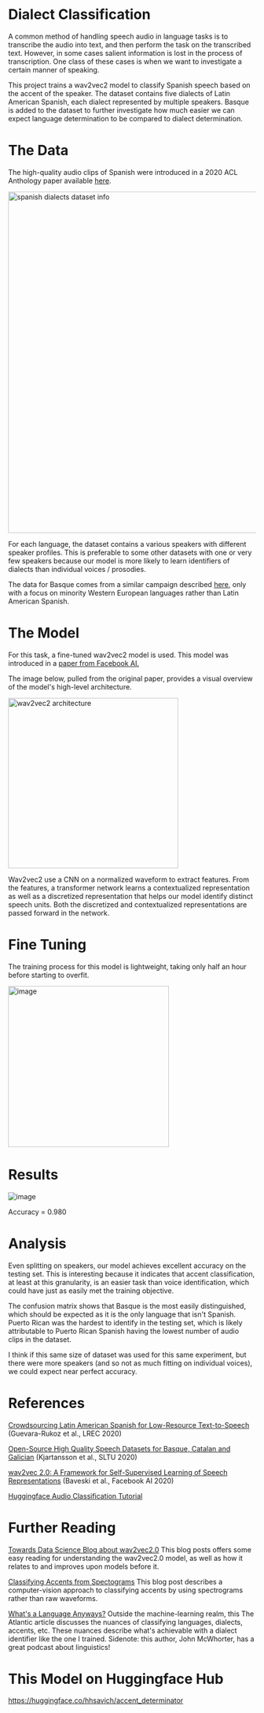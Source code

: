 # Dialect Classification

A common method of handling speech audio in language tasks is to transcribe the audio into text, and then perform the task on the transcribed text. However, in some cases salient information is lost in the process of transcription. One class of these cases is when we want to investigate a certain manner of speaking.

This project trains a wav2vec2 model to classify Spanish speech based on the accent of the speaker. The dataset contains five dialects of Latin American Spanish, each dialect represented by multiple speakers. Basque is added to the dataset to further investigate how much easier we can expect language determination to be compared to dialect determination.

# The Data

The high-quality audio clips of Spanish were introduced in a 2020 ACL Anthology paper available [here](https://aclanthology.org/2020.lrec-1.801/).

<img width="693" alt="spanish dialects dataset info" src="https://user-images.githubusercontent.com/46304188/204838210-5680d0cf-6e33-47c2-9cfc-88ecca5d7633.png">

For each language, the dataset contains a various speakers with different speaker profiles. This is preferable to some other datasets with one or very few speakers because our model is more likely to learn identifiers of dialects than individual voices / prosodies.

The data for Basque comes from a similar campaign described [here](https://aclanthology.org/2020.sltu-1.3/), only with a focus on minority Western European languages rather than Latin American Spanish.

# The Model

For this task, a fine-tuned wav2vec2 model is used. This model was introduced in a [paper from Facebook AI.](https://arxiv.org/abs/2006.11477)

The image below, pulled from the original paper, provides a visual overview of the model's high-level architecture.

<img width="346" alt="wav2vec2 architecture" src="https://user-images.githubusercontent.com/46304188/204836253-bf8a6445-cbcf-43c5-af8c-13b711e384bc.png">

Wav2vec2 use a CNN on a normalized waveform to extract features. From the features, a transformer network learns a contextualized representation as well as a discretized representation that helps our model identify distinct speech units. Both the discretized and contextualized representations are passed forward in the network.

# Fine Tuning

The training process for this model is lightweight, taking only half an hour before starting to overfit.

<img width="327" alt="image" src="https://user-images.githubusercontent.com/46304188/204849159-683f5e9b-bafb-46bb-862b-33aad2971b03.png">

# Results

![image](https://user-images.githubusercontent.com/46304188/206084896-0de8f6a2-17ef-433b-be8f-0c106e74c058.png)

Accuracy = 0.980

# Analysis

Even splitting on speakers, our model achieves excellent accuracy on the testing set. This is interesting because it indicates that accent classification, at least at this granularity, is an easier task than voice identification, which could have just as easily met the training objective.

The confusion matrix shows that Basque is the most easily distinguished, which should be expected as it is the only language that isn't Spanish. Puerto Rican was the hardest to identify in the testing set, which is likely attributable to Puerto Rican Spanish having the lowest number of audio clips in the dataset. 

I think if this same size of dataset was used for this same experiment, but there were more speakers (and so not as much fitting on individual voices), we could expect near perfect accuracy.

# References

[Crowdsourcing Latin American Spanish for Low-Resource Text-to-Speech](https://aclanthology.org/2020.lrec-1.801) (Guevara-Rukoz et al., LREC 2020)

[Open-Source High Quality Speech Datasets for Basque, Catalan and Galician](https://aclanthology.org/2020.sltu-1.3) (Kjartansson et al., SLTU 2020)

[wav2vec 2.0: A Framework for Self-Supervised Learning of Speech Representations](https://arxiv.org/abs/2006.11477v3) (Baveski et al., Facebook AI 2020)

[Huggingface Audio Classification Tutorial](https://huggingface.co/docs/transformers/tasks/audio_classification)

# Further Reading

[Towards Data Science Blog about wav2vec2.0](https://towardsdatascience.com/wav2vec-2-0-a-framework-for-self-supervised-learning-of-speech-representations-7d3728688cae)
This blog posts offers some easy reading for understanding the wav2vec2.0 model, as well as how it relates to and improves upon models before it.

[Classifying Accents from Spectograms](https://medium.com/analytics-vidhya/using-machine-learning-to-identify-accents-in-spectrograms-of-speech-5db91c191b6b)
This blog post describes a computer-vision approach to classifying accents by using spectrograms rather than raw waveforms.

[What's a Language Anyways?](https://www.theatlantic.com/international/archive/2016/01/difference-between-language-dialect/424704/)
Outside the machine-learning realm, this The Atlantic article discusses the nuances of classifying languages, dialects, accents, etc. These nuances describe what's achievable with a dialect identifier like the one I trained. Sidenote: this author, John McWhorter, has a great podcast about linguistics!

# This Model on Huggingface Hub

https://huggingface.co/hhsavich/accent_determinator


